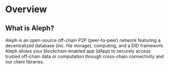 # Overview

## What is Aleph?

Aleph is an open-source off-chain P2P (peer-to-peer) network featuring a decentralized database (inc. file storage),
computing, and a DID framework. Aleph allows your blockchain-enabled app (dApp) to securely access trusted off-chain
data or computation through cross-chain connectivity and our client libraries.
